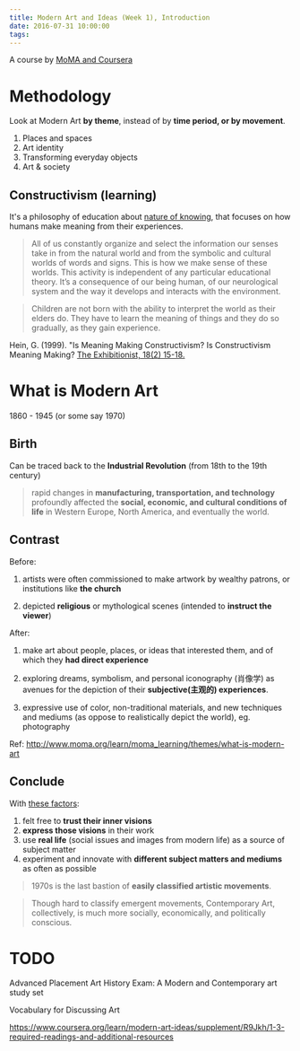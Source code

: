 ```yaml
---
title: Modern Art and Ideas (Week 1), Introduction
date: 2016-07-31 10:00:00
tags:
---
```


A course by [MoMA and Coursera](https://www.coursera.org/learn/modern-art-ideas)

# Methodology 

Look at Modern Art __by theme__, instead of by __time period, or by movement__. 

1. Places and spaces
2. Art identity
3. Transforming everyday objects
4. Art & society

## Constructivism (learning)

It's a philosophy of education about [nature of knowing](https://en.wikipedia.org/wiki/Constructivism), that focuses on how humans make meaning from their experiences. 

> All of us constantly organize and select the information our senses take in from the natural world and from the symbolic and cultural worlds of words and signs. This is how we make sense of these worlds. This activity is independent of any particular educational theory. It’s a consequence of our being human, of our neurological system and the way it develops and interacts with the environment.

> Children are not born with the ability to interpret the world as their elders do. They have to learn the meaning of things and they do so gradually, as they gain experience. 

Hein, G. (1999). "Is Meaning Making Constructivism? Is Constructivism Meaning Making? [The Exhibitionist, 18(2) 15-18.](https://d396qusza40orc.cloudfront.net/mairesources2015/Module%201%20Readings/Hein_isMeaningMaking.pdf)

# What is Modern Art

1860 - 1945 (or some say 1970)

## Birth

Can be traced back to the __Industrial Revolution__ (from 18th to the 19th century)

> rapid changes in __manufacturing, transportation, and technology__ profoundly affected the __social, economic, and cultural conditions of life__ in Western Europe, North America, and eventually the world. 

## Contrast

Before: 

1. artists were often commissioned to make artwork by wealthy patrons, or institutions like __the church__

1. depicted __religious__ or mythological scenes (intended to __instruct the viewer__)

After:

1. make art about people, places, or ideas that interested them, and of which they __had direct experience__

1. exploring dreams, symbolism, and personal iconography (肖像学) as avenues for the depiction of their __subjective(主观的) experiences__.

1. expressive use of color, non-traditional materials, and new techniques and mediums (as oppose to realistically depict the world), eg. photography

Ref: http://www.moma.org/learn/moma_learning/themes/what-is-modern-art

## Conclude

With [these factors](http://wendistry.com/contemporary-vs-modern-whats-the-difference/): 

1. felt free to __trust their inner visions__
1. __express those visions__ in their work
1. use __real life__ (social issues and images from modern life) as a source of subject matter
1. experiment and innovate with __different subject matters and mediums__ as often as possible

> 1970s is the last bastion of __easily classified artistic movements__. 

> Though hard to classify emergent movements, Contemporary Art, collectively, is much more socially, economically, and politically conscious. 

# TODO

Advanced Placement Art History Exam: A Modern and Contemporary art study set

Vocabulary for Discussing Art

https://www.coursera.org/learn/modern-art-ideas/supplement/R9Jkh/1-3-required-readings-and-additional-resources

